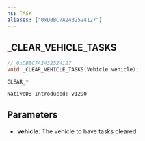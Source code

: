 ```yaml
---
ns: TASK
aliases: ["0xDBBC7A2432524127"]
---
```

## _CLEAR_VEHICLE_TASKS

```c
// 0xDBBC7A2432524127
void _CLEAR_VEHICLE_TASKS(Vehicle vehicle);
```

```
CLEAR_*

NativeDB Introduced: v1290
```

## Parameters
* **vehicle**: The vehicle to have tasks cleared
